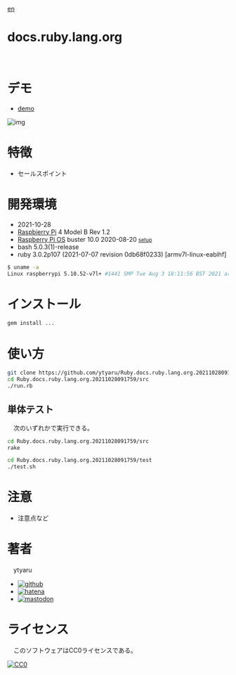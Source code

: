[en](./README.md)

# docs.ruby.lang.org

　

# デモ

* [demo](https://ytyaru.github.io/Ruby.docs.ruby.lang.org.20211028091759/)

![img](https://github.com/ytyaru/Ruby.docs.ruby.lang.org.20211028091759/blob/master/doc/0.png?raw=true)

# 特徴

* セールスポイント

# 開発環境

* <time datetime="2021-10-28T09:15:48+0900">2021-10-28</time>
* [Raspbierry Pi](https://ja.wikipedia.org/wiki/Raspberry_Pi) 4 Model B Rev 1.2
* [Raspberry Pi OS](https://ja.wikipedia.org/wiki/Raspbian) buster 10.0 2020-08-20 <small>[setup](http://ytyaru.hatenablog.com/entry/2020/10/06/111111)</small>
* bash 5.0.3(1)-release
* ruby 3.0.2p107 (2021-07-07 revision 0db68f0233) [armv7l-linux-eabihf]

```sh
$ uname -a
Linux raspberrypi 5.10.52-v7l+ #1441 SMP Tue Aug 3 18:11:56 BST 2021 armv7l GNU/Linux
```

# インストール

```sh
gem install ...
```

# 使い方

```sh
git clone https://github.com/ytyaru/Ruby.docs.ruby.lang.org.20211028091759
cd Ruby.docs.ruby.lang.org.20211028091759/src
./run.rb
```

## 単体テスト

　次のいずれかで実行できる。

```sh
cd Ruby.docs.ruby.lang.org.20211028091759/src
rake
```

```sh
cd Ruby.docs.ruby.lang.org.20211028091759/test
./test.sh
```

# 注意

* 注意点など

# 著者

　ytyaru

* [![github](http://www.google.com/s2/favicons?domain=github.com)](https://github.com/ytyaru "github")
* [![hatena](http://www.google.com/s2/favicons?domain=www.hatena.ne.jp)](http://ytyaru.hatenablog.com/ytyaru "hatena")
* [![mastodon](http://www.google.com/s2/favicons?domain=mstdn.jp)](https://mstdn.jp/web/accounts/233143 "mastdon")

# ライセンス

　このソフトウェアはCC0ライセンスである。

[![CC0](http://i.creativecommons.org/p/zero/1.0/88x31.png "CC0")](http://creativecommons.org/publicdomain/zero/1.0/deed.ja)

